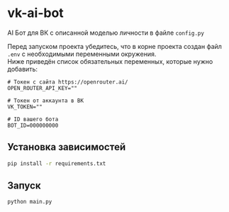 # vk-ai-bot

AI Бот для ВК с описанной моделью личности в файле `config.py`

Перед запуском проекта убедитесь, что в корне проекта создан файл `.env` с необходимыми переменными окружения.  
Ниже приведён список обязательных переменных, которые нужно добавить:

```
# Токен с сайта https://openrouter.ai/
OPEN_ROUTER_API_KEY=""

# Токен от аккаунта в ВК
VK_TOKEN=""

# ID вашего бота
BOT_ID=000000000
```

## Установка зависимостей

```bash
pip install -r requirements.txt
```

## Запуск

```bash
python main.py
```
